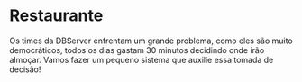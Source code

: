 # Restaurante
Os times da DBServer enfrentam um grande problema, como eles são muito democráticos, todos os dias gastam 30 minutos decidindo onde irão almoçar. Vamos fazer um pequeno sistema que auxilie essa tomada de decisão!
